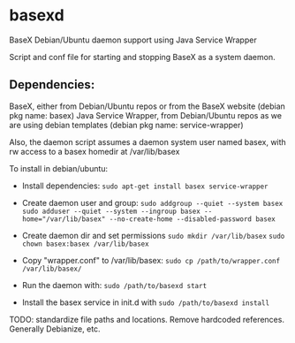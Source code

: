# basexd

BaseX Debian/Ubuntu daemon support using Java Service Wrapper

Script and conf file for starting and stopping BaseX as a system daemon.

## Dependencies:

BaseX, either from Debian/Ubuntu repos or from the BaseX website (debian pkg name: basex)
Java Service Wrapper, from Debian/Ubuntu repos as we are using debian templates (debian pkg name: service-wrapper)

Also, the daemon script assumes a daemon system user named basex, with rw access to a basex homedir at /var/lib/basex

To install in debian/ubuntu:

* Install dependencies:
  `sudo apt-get install basex service-wrapper`

* Create daemon user and group:
  `sudo addgroup --quiet --system basex`
  `sudo adduser --quiet --system --ingroup basex --home="/var/lib/basex" --no-create-home --disabled-password basex`

* Create daemon dir and set permissions
  `sudo mkdir /var/lib/basex`
  `sudo chown basex:basex /var/lib/basex`

* Copy "wrapper.conf" to /var/lib/basex:
  `sudo cp /path/to/wrapper.conf /var/lib/basex/`

* Run the daemon with:
  `sudo /path/to/basexd start`

* Install the basex service in init.d with
  `sudo /path/to/basexd install`

TODO: standardize file paths and locations. Remove hardcoded references. Generally Debianize, etc.

